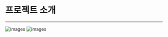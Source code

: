 # 프로젝트 소개
----------------------
![images](https://github.com/addinedu-amr-2th/robo-reop-3/assets/117617384/15b7b43b-7319-4017-bcd1-0923a1141ceb)
![images](https://github.com/addinedu-amr-2th/robo-reop-3/assets/117617384/05f4358e-6213-4965-99e4-e76bda9fde48)
